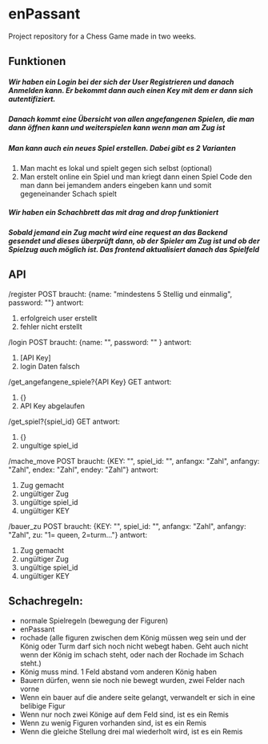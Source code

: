 # enPassant
Project repository for a Chess Game made in two weeks.

## Funktionen

##### Wir haben ein Login bei der sich der User Registrieren und danach Anmelden kann. Er bekommt dann auch einen Key mit dem er dann sich autentifiziert.

##### Danach kommt eine Übersicht von allen angefangenen Spielen, die man dann öffnen kann und weiterspielen kann wenn man am Zug ist

##### Man kann auch ein neues Spiel erstellen. Dabei gibt es 2 Varianten
1. Man macht es lokal und  spielt gegen sich selbst (optional)
2. Man erstelt online ein Spiel und man kriegt dann einen Spiel Code den man dann bei jemandem anders eingeben kann und somit gegeneinander Schach spielt

##### Wir haben ein Schachbrett das mit drag and drop funktioniert

##### Sobald jemand ein Zug macht wird eine request an das Backend gesendet und dieses überprüft dann, ob der Spieler am Zug ist und ob der Spielzug auch möglich ist. Das frontend aktualisiert danach das Spielfeld

## API

/register
POST
braucht: {name: "mindestens 5 Stellig und einmalig", password: ""}
antwort: 
1. erfolgreich user erstellt
2. fehler nicht erstellt

/login
POST
braucht: {name: "", password: "" }
antwort:
1. [API Key]
2. login Daten falsch

/get_angefangene_spiele?{API Key}
GET
antwort:
1. {}
2. API Key abgelaufen

/get_spiel?{spiel_id}
GET
antwort:
1. {}
2. ungultige spiel_id

/mache_move
POST
braucht: {KEY: "", spiel_id: "", anfangx: "Zahl", anfangy: "Zahl", endex: "Zahl", endey: "Zahl"}
antwort:
1. Zug gemacht
2. ungültiger Zug
3. ungültige spiel_id
4. ungültiger KEY

/bauer_zu
POST
braucht: {KEY: "", spiel_id: "", anfangx: "Zahl", anfangy: "Zahl", zu: "1= queen, 2=turm..."}
antwort:
1. Zug gemacht
2. ungültiger Zug
3. ungültige spiel_id
4. ungültiger KEY
## Schachregeln:
- normale Spielregeln (bewegung der Figuren)
- enPassant
- rochade (alle figuren zwischen dem König müssen weg sein und der König oder Turm darf sich noch nicht webegt haben. Geht auch nicht wenn der König im schach steht, oder nach der Rochade im Schach steht.)
- König muss mind. 1 Feld abstand vom anderen König haben
- Bauern dürfen, wenn sie noch nie bewegt wurden, zwei Felder nach vorne
- Wenn ein bauer auf die andere seite gelangt, verwandelt er sich in eine belibige Figur
- Wenn nur noch zwei Könige auf dem Feld sind, ist es ein Remis
- Wenn zu wenig Figuren vorhanden sind, ist es ein Remis
- Wenn die gleiche Stellung drei mal wiederholt wird, ist es ein Remis
